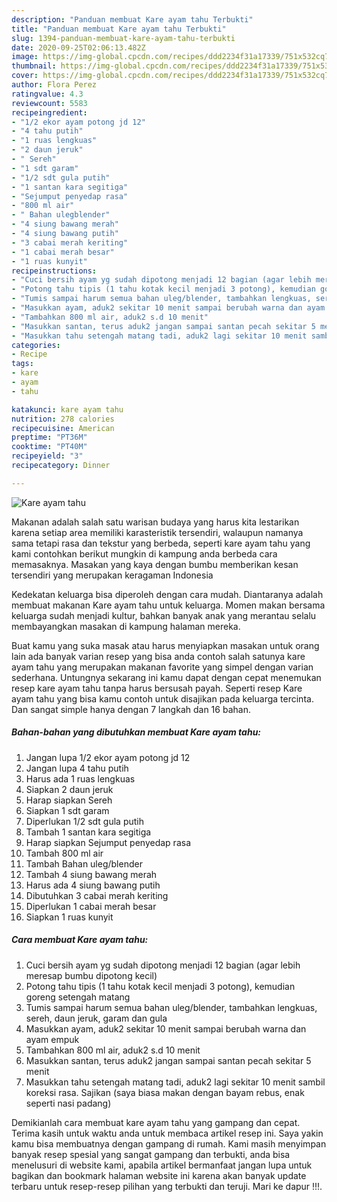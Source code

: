 ```yaml
---
description: "Panduan membuat Kare ayam tahu Terbukti"
title: "Panduan membuat Kare ayam tahu Terbukti"
slug: 1394-panduan-membuat-kare-ayam-tahu-terbukti
date: 2020-09-25T02:06:13.482Z
image: https://img-global.cpcdn.com/recipes/ddd2234f31a17339/751x532cq70/kare-ayam-tahu-foto-resep-utama.jpg
thumbnail: https://img-global.cpcdn.com/recipes/ddd2234f31a17339/751x532cq70/kare-ayam-tahu-foto-resep-utama.jpg
cover: https://img-global.cpcdn.com/recipes/ddd2234f31a17339/751x532cq70/kare-ayam-tahu-foto-resep-utama.jpg
author: Flora Perez
ratingvalue: 4.3
reviewcount: 5583
recipeingredient:
- "1/2 ekor ayam potong jd 12"
- "4 tahu putih"
- "1 ruas lengkuas"
- "2 daun jeruk"
- " Sereh"
- "1 sdt garam"
- "1/2 sdt gula putih"
- "1 santan kara segitiga"
- "Sejumput penyedap rasa"
- "800 ml air"
- " Bahan ulegblender"
- "4 siung bawang merah"
- "4 siung bawang putih"
- "3 cabai merah keriting"
- "1 cabai merah besar"
- "1 ruas kunyit"
recipeinstructions:
- "Cuci bersih ayam yg sudah dipotong menjadi 12 bagian (agar lebih meresap bumbu dipotong kecil)"
- "Potong tahu tipis (1 tahu kotak kecil menjadi 3 potong), kemudian goreng setengah matang"
- "Tumis sampai harum semua bahan uleg/blender, tambahkan lengkuas, sereh, daun jeruk, garam dan gula"
- "Masukkan ayam, aduk2 sekitar 10 menit sampai berubah warna dan ayam empuk"
- "Tambahkan 800 ml air, aduk2 s.d 10 menit"
- "Masukkan santan, terus aduk2 jangan sampai santan pecah sekitar 5 menit"
- "Masukkan tahu setengah matang tadi, aduk2 lagi sekitar 10 menit sambil koreksi rasa. Sajikan (saya biasa makan dengan bayam rebus, enak seperti nasi padang)"
categories:
- Recipe
tags:
- kare
- ayam
- tahu

katakunci: kare ayam tahu 
nutrition: 278 calories
recipecuisine: American
preptime: "PT36M"
cooktime: "PT40M"
recipeyield: "3"
recipecategory: Dinner

---
```



![Kare ayam tahu](https://img-global.cpcdn.com/recipes/ddd2234f31a17339/751x532cq70/kare-ayam-tahu-foto-resep-utama.jpg)

Makanan adalah salah satu warisan budaya yang harus kita lestarikan karena setiap area memiliki karasteristik tersendiri, walaupun namanya sama tetapi rasa dan tekstur yang berbeda, seperti kare ayam tahu yang kami contohkan berikut mungkin di kampung anda berbeda cara memasaknya. Masakan yang kaya dengan bumbu memberikan kesan tersendiri yang merupakan keragaman Indonesia



Kedekatan keluarga bisa diperoleh dengan cara mudah. Diantaranya adalah membuat makanan Kare ayam tahu untuk keluarga. Momen makan bersama keluarga sudah menjadi kultur, bahkan banyak anak yang merantau selalu membayangkan masakan di kampung halaman mereka.

Buat kamu yang suka masak atau harus menyiapkan masakan untuk orang lain ada banyak varian resep yang bisa anda contoh salah satunya kare ayam tahu yang merupakan makanan favorite yang simpel dengan varian sederhana. Untungnya sekarang ini kamu dapat dengan cepat menemukan resep kare ayam tahu tanpa harus bersusah payah.
Seperti resep Kare ayam tahu yang bisa kamu contoh untuk disajikan pada keluarga tercinta. Dan sangat simple hanya dengan 7 langkah dan 16 bahan.


<!--inarticleads1-->

##### Bahan-bahan yang dibutuhkan membuat Kare ayam tahu:

1. Jangan lupa 1/2 ekor ayam potong jd 12
1. Jangan lupa 4 tahu putih
1. Harus ada 1 ruas lengkuas
1. Siapkan 2 daun jeruk
1. Harap siapkan  Sereh
1. Siapkan 1 sdt garam
1. Diperlukan 1/2 sdt gula putih
1. Tambah 1 santan kara segitiga
1. Harap siapkan Sejumput penyedap rasa
1. Tambah 800 ml air
1. Tambah  Bahan uleg/blender
1. Tambah 4 siung bawang merah
1. Harus ada 4 siung bawang putih
1. Dibutuhkan 3 cabai merah keriting
1. Diperlukan 1 cabai merah besar
1. Siapkan 1 ruas kunyit




<!--inarticleads2-->

##### Cara membuat  Kare ayam tahu:

1. Cuci bersih ayam yg sudah dipotong menjadi 12 bagian (agar lebih meresap bumbu dipotong kecil)
1. Potong tahu tipis (1 tahu kotak kecil menjadi 3 potong), kemudian goreng setengah matang
1. Tumis sampai harum semua bahan uleg/blender, tambahkan lengkuas, sereh, daun jeruk, garam dan gula
1. Masukkan ayam, aduk2 sekitar 10 menit sampai berubah warna dan ayam empuk
1. Tambahkan 800 ml air, aduk2 s.d 10 menit
1. Masukkan santan, terus aduk2 jangan sampai santan pecah sekitar 5 menit
1. Masukkan tahu setengah matang tadi, aduk2 lagi sekitar 10 menit sambil koreksi rasa. Sajikan (saya biasa makan dengan bayam rebus, enak seperti nasi padang)




Demikianlah cara membuat kare ayam tahu yang gampang dan cepat. Terima kasih untuk waktu anda untuk membaca artikel resep ini. Saya yakin kamu bisa membuatnya dengan gampang di rumah. Kami masih menyimpan banyak resep spesial yang sangat gampang dan terbukti, anda bisa menelusuri di website kami, apabila artikel bermanfaat jangan lupa untuk bagikan dan bookmark halaman website ini karena akan banyak update terbaru untuk resep-resep pilihan yang terbukti dan teruji. Mari ke dapur !!!. 
